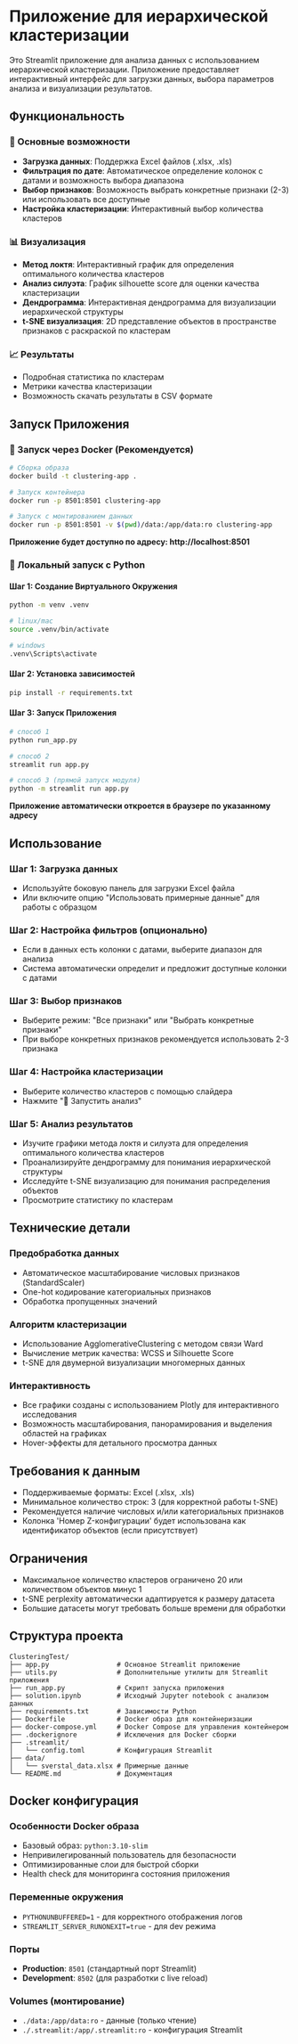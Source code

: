 # Приложение для иерархической кластеризации

Это Streamlit приложение для анализа данных с использованием иерархической кластеризации. Приложение предоставляет интерактивный интерфейс для загрузки данных, выбора параметров анализа и визуализации результатов.

## Функциональность

### 🔧 Основные возможности
- **Загрузка данных**: Поддержка Excel файлов (.xlsx, .xls)
- **Фильтрация по дате**: Автоматическое определение колонок с датами и возможность выбора диапазона
- **Выбор признаков**: Возможность выбрать конкретные признаки (2-3) или использовать все доступные
- **Настройка кластеризации**: Интерактивный выбор количества кластеров

### 📊 Визуализация
- **Метод локтя**: Интерактивный график для определения оптимального количества кластеров
- **Анализ силуэта**: График silhouette score для оценки качества кластеризации
- **Дендрограмма**: Интерактивная дендрограмма для визуализации иерархической структуры
- **t-SNE визуализация**: 2D представление объектов в пространстве признаков с раскраской по кластерам

### 📈 Результаты
- Подробная статистика по кластерам
- Метрики качества кластеризации
- Возможность скачать результаты в CSV формате

## Запуск Приложения

### 🐳 Запуск через Docker (Рекомендуется)

```bash
# Сборка образа
docker build -t clustering-app .

# Запуск контейнера
docker run -p 8501:8501 clustering-app

# Запуск с монтированием данных
docker run -p 8501:8501 -v $(pwd)/data:/app/data:ro clustering-app
```

**Приложение будет доступно по адресу: http://localhost:8501**

### 🐍 Локальный запуск с Python

#### Шаг 1: Создание Виртуального Окружения
```bash
python -m venv .venv

# linux/mac
source .venv/bin/activate

# windows
.venv\Scripts\activate
```

#### Шаг 2: Установка зависимостей
```bash
pip install -r requirements.txt
```

#### Шаг 3: Запуск Приложения
```bash
# способ 1
python run_app.py

# способ 2
streamlit run app.py

# способ 3 (прямой запуск модуля)
python -m streamlit run app.py
```

**Приложение автоматически откроется в браузере по указанному адресу**

## Использование

### Шаг 1: Загрузка данных
- Используйте боковую панель для загрузки Excel файла
- Или включите опцию "Использовать примерные данные" для работы с образцом

### Шаг 2: Настройка фильтров (опционально)
- Если в данных есть колонки с датами, выберите диапазон для анализа
- Система автоматически определит и предложит доступные колонки с датами

### Шаг 3: Выбор признаков
- Выберите режим: "Все признаки" или "Выбрать конкретные признаки"
- При выборе конкретных признаков рекомендуется использовать 2-3 признака

### Шаг 4: Настройка кластеризации
- Выберите количество кластеров с помощью слайдера
- Нажмите "🚀 Запустить анализ"

### Шаг 5: Анализ результатов
- Изучите графики метода локтя и силуэта для определения оптимального количества кластеров
- Проанализируйте дендрограмму для понимания иерархической структуры
- Исследуйте t-SNE визуализацию для понимания распределения объектов
- Просмотрите статистику по кластерам

## Технические детали

### Предобработка данных
- Автоматическое масштабирование числовых признаков (StandardScaler)
- One-hot кодирование категориальных признаков
- Обработка пропущенных значений

### Алгоритм кластеризации
- Использование AgglomerativeClustering с методом связи Ward
- Вычисление метрик качества: WCSS и Silhouette Score
- t-SNE для двумерной визуализации многомерных данных

### Интерактивность
- Все графики созданы с использованием Plotly для интерактивного исследования
- Возможность масштабирования, панорамирования и выделения областей на графиках
- Hover-эффекты для детального просмотра данных

## Требования к данным

- Поддерживаемые форматы: Excel (.xlsx, .xls)
- Минимальное количество строк: 3 (для корректной работы t-SNE)
- Рекомендуется наличие числовых и/или категориальных признаков
- Колонка 'Номер Z-конфигурации' будет использована как идентификатор объектов (если присутствует)

## Ограничения

- Максимальное количество кластеров ограничено 20 или количеством объектов минус 1
- t-SNE perplexity автоматически адаптируется к размеру датасета
- Большие датасеты могут требовать больше времени для обработки

## Структура проекта

```
ClusteringTest/
├── app.py                 # Основное Streamlit приложение
├── utils.py               # Дополнительные утилиты для Streamlit приложения
├── run_app.py             # Скрипт запуска приложения
├── solution.ipynb         # Исходный Jupyter notebook с анализом данных
├── requirements.txt       # Зависимости Python
├── Dockerfile             # Docker образ для контейнеризации
├── docker-compose.yml     # Docker Compose для управления контейнером
├── .dockerignore          # Исключения для Docker сборки
├── .streamlit/
│   └── config.toml        # Конфигурация Streamlit
├── data/
│   └── sverstal_data.xlsx # Примерные данные
└── README.md              # Документация
```

## Docker конфигурация

### Особенности Docker образа
- Базовый образ: `python:3.10-slim`
- Непривилегированный пользователь для безопасности
- Оптимизированные слои для быстрой сборки
- Health check для мониторинга состояния приложения

### Переменные окружения
- `PYTHONUNBUFFERED=1` - для корректного отображения логов
- `STREAMLIT_SERVER_RUNONEXIT=true` - для dev режима

### Порты
- **Production**: `8501` (стандартный порт Streamlit)
- **Development**: `8502` (для разработки с live reload)

### Volumes (монтирование)
- `./data:/app/data:ro` - данные (только чтение)
- `./.streamlit:/app/.streamlit:ro` - конфигурация Streamlit
